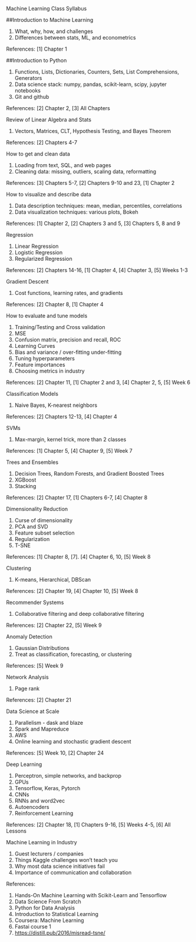 ﻿Machine Learning Class Syllabus


##Introduction to Machine Learning

1. What, why, how, and challenges
2. Differences between stats, ML, and econometrics

References: [1] Chapter 1


##Introduction to Python

1. Functions, Lists, Dictionaries, Counters, Sets, List Comprehensions, Generators
2. Data science stack: numpy, pandas, scikit-learn, scipy, jupyter notebooks
3. Git and github

References: [2] Chapter 2, [3] All Chapters


Review of Linear Algebra and Stats

1. Vectors, Matrices, CLT, Hypothesis Testing, and Bayes Theorem

References: [2] Chapters 4-7


How to get and clean data

1. Loading from text, SQL, and web pages
2. Cleaning data: missing, outliers, scaling data, reformatting

References: [3] Chapters 5-7, [2] Chapters 9-10 and 23, [1] Chapter 2


How to visualize and describe data

1. Data description techniques: mean, median, percentiles, correlations
2. Data visualization techniques: various plots, Bokeh

References: [1] Chapter 2, [2] Chapters 3 and 5, [3] Chapters 5, 8 and 9


Regression

1. Linear Regression
2. Logistic Regression
3. Regularized Regression

References: [2] Chapters 14-16, [1] Chapter 4, [4] Chapter 3, [5] Weeks 1-3


Gradient Descent

1. Cost functions, learning rates, and gradients

References: [2] Chapter 8, [1] Chapter 4


How to evaluate and tune models

1. Training/Testing and Cross validation
2. MSE
3. Confusion matrix, precision and recall, ROC
4. Learning Curves
5. Bias and variance / over-fitting under-fitting
6. Tuning hyperparameters
7. Feature importances
8. Choosing metrics in industry

References: [2] Chapter 11, [1] Chapter 2 and 3, [4] Chapter 2, 5, [5] Week 6


Classification Models

1. Naive Bayes, K-nearest neighbors

References: [2] Chapters 12-13, [4] Chapter 4 




SVMs

1. Max-margin, kernel trick, more than 2 classes

References: [1] Chapter 5, [4] Chapter 9, [5] Week 7


Trees and Ensembles

1. Decision Trees, Random Forests, and Gradient Boosted Trees
2. XGBoost
3. Stacking

References: [2] Chapter 17, [1] Chapters 6-7, [4] Chapter 8


Dimensionality Reduction

1. Curse of dimensionality
2. PCA and SVD
3. Feature subset selection
4. Regularization
5. T-SNE

References: [1] Chapter 8, [7]. [4] Chapter 6, 10, [5] Week 8


Clustering

1. K-means, Hierarchical, DBScan

References: [2] Chapter 19, [4] Chapter 10, [5] Week 8


Recommender Systems

1. Collaborative filtering and deep collaborative filtering

References: [2] Chapter 22, [5] Week 9



Anomaly Detection

1. Gaussian Distributions
2. Treat as classification, forecasting, or clustering

References: [5] Week 9


Network Analysis

1. Page rank

References: [2] Chapter 21


Data Science at Scale

1. Parallelism - dask and blaze
2. Spark and Mapreduce
3. AWS
4. Online learning and stochastic gradient descent

References: [5] Week 10, [2] Chapter 24


Deep Learning

1. Perceptron, simple networks, and backprop
2. GPUs
3. Tensorflow, Keras, Pytorch
4. CNNs
5. RNNs and word2vec
6. Autoencoders
7. Reinforcement Learning

References: [2] Chapter 18, [1] Chapters 9-16, [5] Weeks 4-5, [6] All Lessons


Machine Learning in Industry

1. Guest lecturers / companies
2. Things Kaggle challenges won’t teach you
3. Why most data science initiatives fail
4. Importance of communication and collaboration



References:

1. Hands-On Machine Learning with Scikit-Learn and Tensorflow
2. Data Science From Scratch
3. Python for Data Analysis
4. Introduction to Statistical Learning
5. Coursera: Machine Learning
6. Fastai course 1
7. https://distill.pub/2016/misread-tsne/
